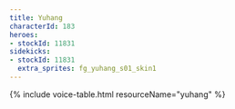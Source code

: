 ```yaml
---
title: Yuhang
characterId: 183
heroes:
- stockId: 11831
sidekicks:
- stockId: 11831
  extra_sprites: fg_yuhang_s01_skin1
---
```


{% include voice-table.html resourceName="yuhang"
%}
